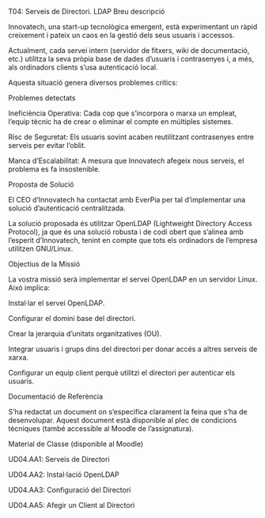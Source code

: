 T04: Serveis de Directori. LDAP
Breu descripció

Innovatech, una start-up tecnològica emergent, està experimentant un ràpid creixement i pateix un caos en la gestió dels seus usuaris i accessos.

Actualment, cada servei intern (servidor de fitxers, wiki de documentació, etc.) utilitza la seva pròpia base de dades d’usuaris i contrasenyes i, a més, als ordinadors clients s’usa autenticació local.

Aquesta situació genera diversos problemes crítics:

Problemes detectats

Ineficiència Operativa:
Cada cop que s’incorpora o marxa un empleat, l’equip tècnic ha de crear o eliminar el compte en múltiples sistemes.

Risc de Seguretat:
Els usuaris sovint acaben reutilitzant contrasenyes entre serveis per evitar l’oblit.

Manca d’Escalabilitat:
A mesura que Innovatech afegeix nous serveis, el problema es fa insostenible.

Proposta de Solució

El CEO d’Innovatech ha contactat amb EverPia per tal d’implementar una solució d’autenticació centralitzada.

La solució proposada és utilitzar OpenLDAP (Lightweight Directory Access Protocol), ja que és una solució robusta i de codi obert que s’alinea amb l’esperit d’Innovatech, tenint en compte que tots els ordinadors de l’empresa utilitzen GNU/Linux.

Objectius de la Missió

La vostra missió serà implementar el servei OpenLDAP en un servidor Linux. Això implica:

Instal·lar el servei OpenLDAP.

Configurar el domini base del directori.

Crear la jerarquia d’unitats organitzatives (OU).

Integrar usuaris i grups dins del directori per donar accés a altres serveis de xarxa.

Configurar un equip client perquè utilitzi el directori per autenticar els usuaris.

Documentació de Referència

S’ha redactat un document on s’especifica clarament la feina que s’ha de desenvolupar.
Aquest document està disponible al plec de condicions tècniques (també accessible al Moodle de l’assignatura).

Material de Classe (disponible al Moodle)

UD04.AA1: Serveis de Directori

UD04.AA2: Instal·lació OpenLDAP

UD04.AA3: Configuració del Directori

UD04.AA5: Afegir un Client al Directori
